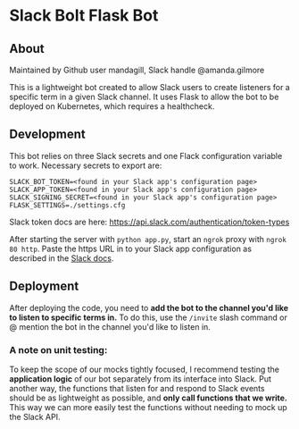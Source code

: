 # Slack Bolt Flask Bot

## About

Maintained by Github user mandagill, Slack handle @amanda.gilmore

This is a lightweight bot created to allow Slack users to create listeners for a specific term in a given Slack channel. It uses Flask to allow the bot to be deployed on Kubernetes, which requires a healthcheck. 

## Development

This bot relies on three Slack secrets and one Flack configuration variable to work. Necessary secrets to export are:

```
SLACK_BOT_TOKEN=<found in your Slack app's configuration page> 
SLACK_APP_TOKEN=<found in your Slack app's configuration page> 
SLACK_SIGNING_SECRET=<found in your Slack app's configuration page> 
FLASK_SETTINGS=./settings.cfg
```
Slack token docs are here: https://api.slack.com/authentication/token-types

After starting the server with `python app.py`, start an `ngrok` proxy with `ngrok 80 http`. Paste the https URL in to your Slack app configuration as described in the [Slack docs](https://slack.dev/bolt-python/tutorial/getting-started-http#sending-and-responding-to-actions).

## Deployment

After deploying the code, you need to **add the bot to the channel you'd like to listen to specific terms in.** To do this, use the `/invite` slash command or @ mention the bot in the channel you'd like to listen in.


### A note on unit testing:

To keep the scope of our mocks tightly focused, I recommend testing the **application logic** of our bot separately from its interface into Slack. Put another way, the functions that listen for and respond to Slack events should be as lightweight as possible, and **only call functions that we write.** This way we can more easily test the functions without needing to mock up the Slack API.